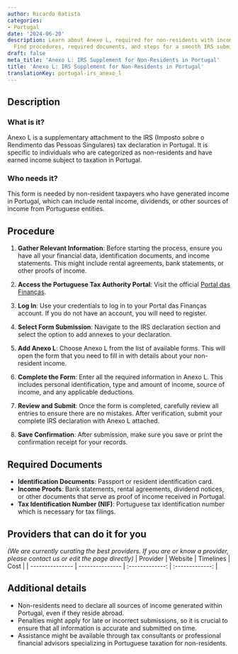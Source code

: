 ```yaml
---
author: Ricardo Batista
categories:
- Portugal
date: '2024-06-20'
description: Learn about Anexo L, required for non-residents with income in Portugal.
  Find procedures, required documents, and steps for a smooth IRS submission.
draft: false
meta_title: 'Anexo L: IRS Supplement for Non-Residents in Portugal'
title: 'Anexo L: IRS Supplement for Non-Residents in Portugal'
translationKey: portugal-irs_anexo_l
---
```





## Description
### What is it?
Anexo L is a supplementary attachment to the IRS (Imposto sobre o Rendimento das Pessoas Singulares) tax declaration in Portugal. It is specific to individuals who are categorized as non-residents and have earned income subject to taxation in Portugal.

### Who needs it?
This form is needed by non-resident taxpayers who have generated income in Portugal, which can include rental income, dividends, or other sources of income from Portuguese entities.

## Procedure
1. **Gather Relevant Information**: Before starting the process, ensure you have all your financial data, identification documents, and income statements. This might include rental agreements, bank statements, or other proofs of income.
  
2. **Access the Portuguese Tax Authority Portal**: Visit the official [Portal das Finanças](https://www.portaldasfinancas.gov.pt).

3. **Log In**: Use your credentials to log in to your Portal das Finanças account. If you do not have an account, you will need to register.

4. **Select Form Submission**: Navigate to the IRS declaration section and select the option to add annexes to your declaration.

5. **Add Anexo L**: Choose Anexo L from the list of available forms. This will open the form that you need to fill in with details about your non-resident income.

6. **Complete the Form**: Enter all the required information in Anexo L. This includes personal identification, type and amount of income, source of income, and any applicable deductions.

7. **Review and Submit**: Once the form is completed, carefully review all entries to ensure there are no mistakes. After verification, submit your complete IRS declaration with Anexo L attached.

8. **Save Confirmation**: After submission, make sure you save or print the confirmation receipt for your records.

## Required Documents
- **Identification Documents**: Passport or resident identification card.
- **Income Proofs**: Bank statements, rental agreements, dividend notices, or other documents that serve as proof of income received in Portugal.
- **Tax Identification Number (NIF)**: Portuguese tax identification number which is necessary for tax filings.

## Providers that can do it for you
_(We are currently curating the best providers. If you are or know a provider, please contact us or edit the page directly)_
| Provider        |     Website     |     Timelines    |       Cost      |
| --------------- | --------------- |  :-------------: | :-------------: |

## Additional details
- Non-residents need to declare all sources of income generated within Portugal, even if they reside abroad.
- Penalties might apply for late or incorrect submissions, so it is crucial to ensure that all information is accurate and submitted on time.
- Assistance might be available through tax consultants or professional financial advisors specializing in Portuguese taxation for non-residents.